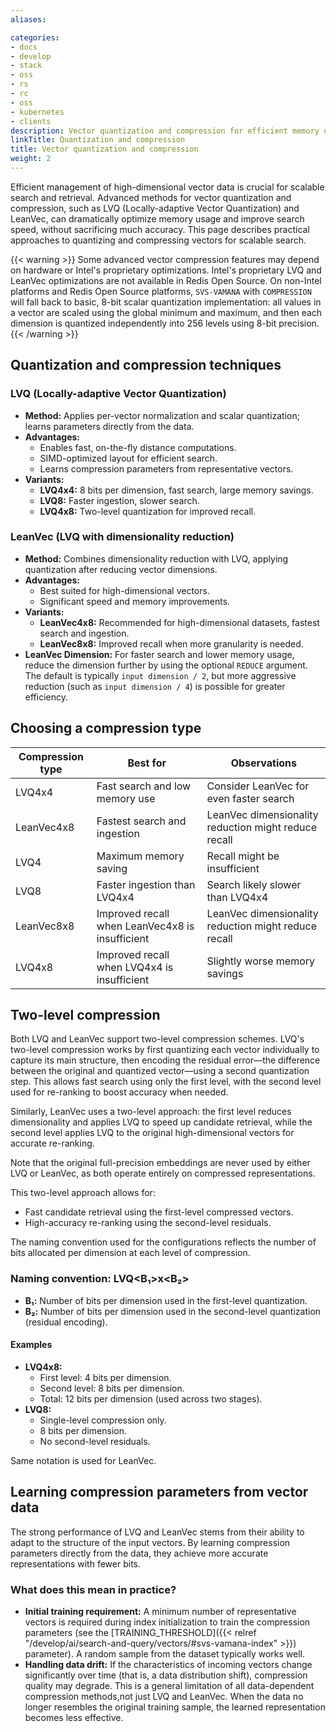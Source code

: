 ```yaml
---
aliases:

categories:
- docs
- develop
- stack
- oss
- rs
- rc
- oss
- kubernetes
- clients
description: Vector quantization and compression for efficient memory usage and search performance
linkTitle: Quantization and compression
title: Vector quantization and compression
weight: 2
---
```


Efficient management of high-dimensional vector data is crucial for scalable search and retrieval. Advanced methods for vector quantization and compression, such as LVQ (Locally-adaptive Vector Quantization) and LeanVec, can dramatically optimize memory usage and improve search speed, without sacrificing much accuracy. This page describes practical approaches to quantizing and compressing vectors for scalable search.

{{< warning >}}
Some advanced vector compression features may depend on hardware or Intel's proprietary optimizations. Intel's proprietary LVQ and LeanVec optimizations are not available in Redis Open Source. On non-Intel platforms and Redis Open Source platforms, `SVS-VAMANA` with `COMPRESSION` will fall back to basic, 8-bit scalar quantization implementation: all values in a vector are scaled using the global minimum and maximum, and then each dimension is quantized independently into 256 levels using 8-bit precision.
{{< /warning >}}

## Quantization and compression techniques

### LVQ (Locally-adaptive Vector Quantization)

* **Method:** Applies per-vector normalization and scalar quantization; learns parameters directly from the data.
* **Advantages:**
    * Enables fast, on-the-fly distance computations.
    * SIMD-optimized layout for efficient search.
    * Learns compression parameters from representative vectors.
* **Variants:**
    * **LVQ4x4:** 8 bits per dimension, fast search, large memory savings.
    * **LVQ8:** Faster ingestion, slower search.
    * **LVQ4x8:** Two-level quantization for improved recall.

### LeanVec (LVQ with dimensionality reduction)

* **Method:** Combines dimensionality reduction with LVQ, applying quantization after reducing vector dimensions.
* **Advantages:**
    * Best suited for high-dimensional vectors.
    * Significant speed and memory improvements.
* **Variants:**
    * **LeanVec4x8:** Recommended for high-dimensional datasets, fastest search and ingestion.
    * **LeanVec8x8:** Improved recall when more granularity is needed.
* **LeanVec Dimension:** For faster search and lower memory usage, reduce the dimension further by using the optional `REDUCE` argument. The default is typically `input dimension / 2`, but more aggressive reduction (such as `input dimension / 4`) is possible for greater efficiency.

## Choosing a compression type

| Compression type     | Best for                                         | Observations                                            |
|----------------------|--------------------------------------------------|---------------------------------------------------------|
| LVQ4x4               | Fast search and low memory use                   | Consider LeanVec for even faster search                 |
| LeanVec4x8           | Fastest search and ingestion                     | LeanVec dimensionality reduction might reduce recall    |
| LVQ4                 | Maximum memory saving                            | Recall might be insufficient                            |
| LVQ8                 | Faster ingestion than LVQ4x4                     | Search likely slower than LVQ4x4                        |
| LeanVec8x8           | Improved recall when LeanVec4x8 is insufficient  | LeanVec dimensionality reduction might reduce recall    |
| LVQ4x8               | Improved recall when LVQ4x4 is insufficient      | Slightly worse memory savings                           |

## Two-level compression

Both LVQ and LeanVec support two-level compression schemes. LVQ's two-level compression works by first quantizing each vector individually to capture its main structure, then encoding the residual error&mdash;the difference between the original and quantized vector&mdash;using a second quantization step. This allows fast search using only the first level, with the second level used for re-ranking to boost accuracy when needed.

Similarly, LeanVec uses a two-level approach: the first level reduces dimensionality and applies LVQ to speed up candidate retrieval, while the second level applies LVQ to the original high-dimensional vectors for accurate re-ranking.

Note that the original full-precision embeddings are never used by either LVQ or LeanVec, as both operate entirely on compressed representations.

This two-level approach allows for:

* Fast candidate retrieval using the first-level compressed vectors.
* High-accuracy re-ranking using the second-level residuals.

The naming convention used for the configurations reflects the number of bits allocated per dimension at each level of compression.

### Naming convention: LVQ<B₁>x<B₂>

* **B₁:** Number of bits per dimension used in the first-level quantization.
* **B₂:** Number of bits per dimension used in the second-level quantization (residual encoding).

#### Examples

* **LVQ4x8:**
    * First level: 4 bits per dimension.
    * Second level: 8 bits per dimension.
    * Total: 12 bits per dimension (used across two stages).
* **LVQ8:**
    * Single-level compression only.
    * 8 bits per dimension.
    * No second-level residuals.

Same notation is used for LeanVec.

## Learning compression parameters from vector data

The strong performance of LVQ and LeanVec stems from their ability to adapt to the structure of the input vectors. By learning compression parameters directly from the data, they achieve more accurate representations with fewer bits.

### What does this mean in practice?

* **Initial training requirement:**
    A minimum number of representative vectors is required during index initialization to train the compression parameters (see the [TRAINING_THRESHOLD]({{< relref "/develop/ai/search-and-query/vectors/#svs-vamana-index" >}}) parameter). A random sample from the dataset typically works well.
* **Handling data drift:**
    If the characteristics of incoming vectors change significantly over time (that is, a data distribution shift), compression quality may degrade. This is a general limitation of all data-dependent compression methods,not just LVQ and LeanVec. When the data no longer resembles the original training sample, the learned representation becomes less effective.
